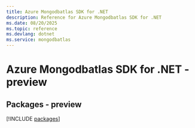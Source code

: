 ```yaml
---
title: Azure Mongodbatlas SDK for .NET
description: Reference for Azure Mongodbatlas SDK for .NET
ms.date: 08/20/2025
ms.topic: reference
ms.devlang: dotnet
ms.service: mongodbatlas
---
```

# Azure Mongodbatlas SDK for .NET - preview
## Packages - preview
[!INCLUDE [packages](mongodbatlas-index.md)]
